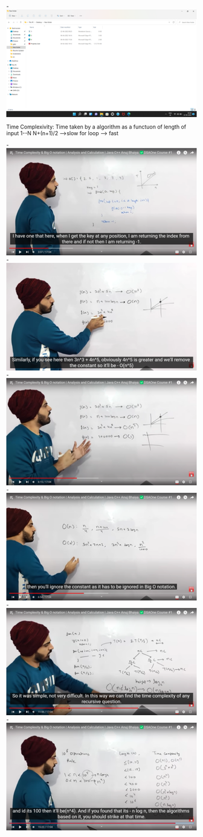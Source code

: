 -![](1.png)

Time Complexivity: Time taken by a algorithm as a functuon of  length of input 
1--N
N+(n+1)/2 -->slow
for loop --> fast

-![](1%20(1).png)
-![](1%20(2).png)
-![](1%20(3).png)
-![](1%20(4).png)
-![](1%20(5).png)
-![](1%20(6).png)